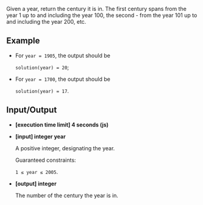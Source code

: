 Given a year, return the century it is in. The first century spans from the year 1 up to and including the year 100, the second - from the year 101 up to and including the year 200, etc.

## Example

- For `year = 1905`, the output should be

    `solution(year) = 20`;

- For `year = 1700`, the output should be

    `solution(year) = 17`.

## Input/Output

- **[execution time limit] 4 seconds (js)**

- **[input] integer year**

	A positive integer, designating the year.

	Guaranteed constraints:

	`1 ≤ year ≤ 2005`.

- **[output] integer**

	The number of the century the year is in.
